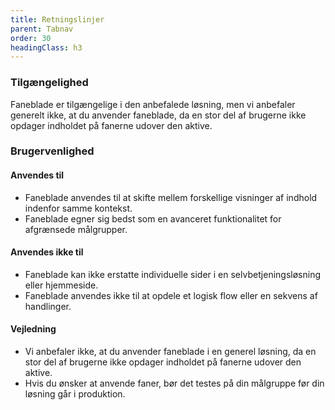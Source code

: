 ```yaml
---
title: Retningslinjer
parent: Tabnav
order: 30
headingClass: h3
---
```

<h3 class="h4">Tilgængelighed</h3>

Faneblade er tilgængelige i den anbefalede løsning, men vi anbefaler generelt ikke, at du anvender faneblade, da en stor del af brugerne ikke opdager indholdet på fanerne udover den aktive.

<h3 class="h4">Brugervenlighed</h3>
<h4 class="h5">Anvendes til</h4>

- Faneblade anvendes til at skifte mellem forskellige visninger af indhold indenfor samme kontekst. 
- Faneblade egner sig bedst som en avanceret funktionalitet for afgrænsede målgrupper.

<h4 class="h5">Anvendes ikke til</h4>

- Faneblade kan ikke erstatte individuelle sider i en selvbetjeningsløsning eller hjemmeside.
- Faneblade anvendes ikke til at opdele et logisk flow eller en sekvens af handlinger.

<h4 class="h5">Vejledning</h4>                

- Vi anbefaler ikke, at du anvender faneblade i en generel løsning, da en stor del af brugerne ikke opdager indholdet på fanerne udover den aktive.
- Hvis du ønsker at anvende faner, bør det testes på din målgruppe før din løsning går i produktion.
